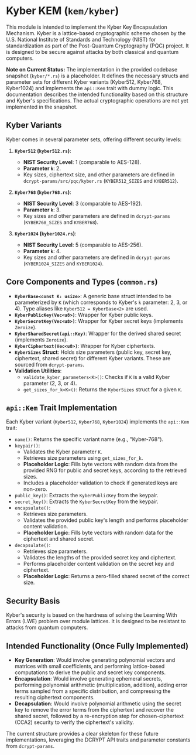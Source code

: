# Kyber KEM (`kem/kyber`)

This module is intended to implement the Kyber Key Encapsulation Mechanism. Kyber is a lattice-based cryptographic scheme chosen by the U.S. National Institute of Standards and Technology (NIST) for standardization as part of the Post-Quantum Cryptography (PQC) project. It is designed to be secure against attacks by both classical and quantum computers.

**Note on Current Status:** The implementation in the provided codebase snapshot (`kyber/*.rs`) is a placeholder. It defines the necessary structs and parameter sets for different Kyber variants (Kyber512, Kyber768, Kyber1024) and implements the `api::Kem` trait with dummy logic. This documentation describes the intended functionality based on this structure and Kyber's specifications. The actual cryptographic operations are not yet implemented in the snapshot.

## Kyber Variants

Kyber comes in several parameter sets, offering different security levels:

1.  **`Kyber512` (`kyber512.rs`)**:
    *   **NIST Security Level**: 1 (comparable to AES-128).
    *   **Parameter `k`**: 2.
    *   Key sizes, ciphertext size, and other parameters are defined in `dcrypt-params/src/pqc/kyber.rs` (`KYBER512_SIZES` and `KYBER512`).

2.  **`Kyber768` (`kyber768.rs`)**:
    *   **NIST Security Level**: 3 (comparable to AES-192).
    *   **Parameter `k`**: 3.
    *   Key sizes and other parameters are defined in `dcrypt-params` (`KYBER768_SIZES` and `KYBER768`).

3.  **`Kyber1024` (`kyber1024.rs`)**:
    *   **NIST Security Level**: 5 (comparable to AES-256).
    *   **Parameter `k`**: 4.
    *   Key sizes and other parameters are defined in `dcrypt-params` (`KYBER1024_SIZES` and `KYBER1024`).

## Core Components and Types (`common.rs`)

-   **`KyberBase<const K: usize>`**: A generic base struct intended to be parameterized by `K` (which corresponds to Kyber's `k` parameter: 2, 3, or 4). Type aliases like `Kyber512 = KyberBase<2>` are used.
-   **`KyberPublicKey(Vec<u8>)`**: Wrapper for Kyber public keys.
-   **`KyberSecretKey(Vec<u8>)`**: Wrapper for Kyber secret keys (implements `Zeroize`).
-   **`KyberSharedSecret(api::Key)`**: Wrapper for the derived shared secret (implements `Zeroize`).
-   **`KyberCiphertext(Vec<u8>)`**: Wrapper for Kyber ciphertexts.
-   **`KyberSizes` Struct**: Holds size parameters (public key, secret key, ciphertext, shared secret) for different Kyber variants. These are sourced from `dcrypt-params`.
-   **Validation Utilities**:
    *   `validate_kyber_parameters<K>()`: Checks if `K` is a valid Kyber parameter (2, 3, or 4).
    *   `get_sizes_for_k<K>()`: Returns the `KyberSizes` struct for a given `K`.

## `api::Kem` Trait Implementation

Each Kyber variant (`Kyber512`, `Kyber768`, `Kyber1024`) implements the `api::Kem` trait:

-   `name()`: Returns the specific variant name (e.g., "Kyber-768").
-   `keypair()`:
    *   Validates the Kyber parameter `K`.
    *   Retrieves size parameters using `get_sizes_for_k`.
    *   **Placeholder Logic**: Fills byte vectors with random data from the provided RNG for public and secret keys, according to the retrieved sizes.
    *   Includes a placeholder validation to check if generated keys are non-zero.
-   `public_key()`: Extracts the `KyberPublicKey` from the keypair.
-   `secret_key()`: Extracts the `KyberSecretKey` from the keypair.
-   `encapsulate()`:
    *   Retrieves size parameters.
    *   Validates the provided public key's length and performs placeholder content validation.
    *   **Placeholder Logic**: Fills byte vectors with random data for the ciphertext and shared secret.
-   `decapsulate()`:
    *   Retrieves size parameters.
    *   Validates the lengths of the provided secret key and ciphertext.
    *   Performs placeholder content validation on the secret key and ciphertext.
    *   **Placeholder Logic**: Returns a zero-filled shared secret of the correct size.

## Security Basis

Kyber's security is based on the hardness of solving the Learning With Errors (LWE) problem over module lattices. It is designed to be resistant to attacks from quantum computers.

## Intended Functionality (Once Fully Implemented)

-   **Key Generation**: Would involve generating polynomial vectors and matrices with small coefficients, and performing lattice-based computations to derive the public and secret key components.
-   **Encapsulation**: Would involve generating ephemeral secrets, performing polynomial arithmetic (multiplication, addition), adding error terms sampled from a specific distribution, and compressing the resulting ciphertext components.
-   **Decapsulation**: Would involve polynomial arithmetic using the secret key to remove the error terms from the ciphertext and recover the shared secret, followed by a re-encryption step for chosen-ciphertext (CCA2) security to verify the ciphertext's validity.

The current structure provides a clear skeleton for these future implementations, leveraging the DCRYPT API traits and parameter constants from `dcrypt-params`.
